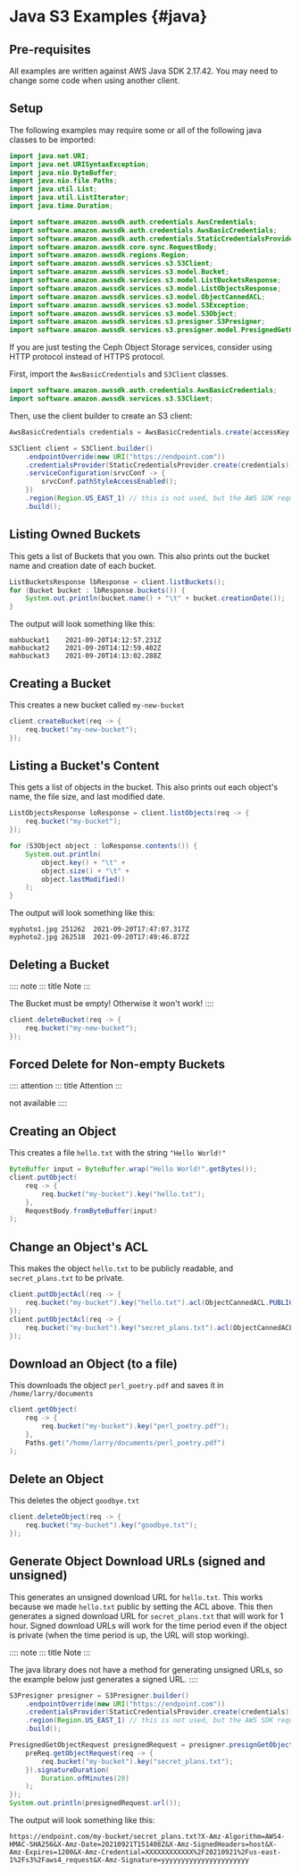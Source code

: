 # Java S3 Examples {#java}

## Pre-requisites

All examples are written against AWS Java SDK 2.17.42. You may need to
change some code when using another client.

## Setup

The following examples may require some or all of the following java
classes to be imported:

``` java
import java.net.URI;
import java.net.URISyntaxException;
import java.nio.ByteBuffer;
import java.nio.file.Paths;
import java.util.List;
import java.util.ListIterator;
import java.time.Duration;

import software.amazon.awssdk.auth.credentials.AwsCredentials;
import software.amazon.awssdk.auth.credentials.AwsBasicCredentials;
import software.amazon.awssdk.auth.credentials.StaticCredentialsProvider;
import software.amazon.awssdk.core.sync.RequestBody;
import software.amazon.awssdk.regions.Region;
import software.amazon.awssdk.services.s3.S3Client;
import software.amazon.awssdk.services.s3.model.Bucket;
import software.amazon.awssdk.services.s3.model.ListBucketsResponse;
import software.amazon.awssdk.services.s3.model.ListObjectsResponse;
import software.amazon.awssdk.services.s3.model.ObjectCannedACL;
import software.amazon.awssdk.services.s3.model.S3Exception;
import software.amazon.awssdk.services.s3.model.S3Object;
import software.amazon.awssdk.services.s3.presigner.S3Presigner;
import software.amazon.awssdk.services.s3.presigner.model.PresignedGetObjectRequest;
```

If you are just testing the Ceph Object Storage services, consider using
HTTP protocol instead of HTTPS protocol.

First, import the `AwsBasicCredentials` and `S3Client` classes.

``` java
import software.amazon.awssdk.auth.credentials.AwsBasicCredentials;
import software.amazon.awssdk.services.s3.S3Client;
```

Then, use the client builder to create an S3 client:

``` java
AwsBasicCredentials credentials = AwsBasicCredentials.create(accessKey, secretKey);

S3Client client = S3Client.builder()
    .endpointOverride(new URI("https://endpoint.com"))
    .credentialsProvider(StaticCredentialsProvider.create(credentials))
    .serviceConfiguration(srvcConf -> {
        srvcConf.pathStyleAccessEnabled();
    })
    .region(Region.US_EAST_1) // this is not used, but the AWS SDK requires it
    .build();
```

## Listing Owned Buckets

This gets a list of Buckets that you own. This also prints out the
bucket name and creation date of each bucket.

``` java
ListBucketsResponse lbResponse = client.listBuckets();
for (Bucket bucket : lbResponse.buckets()) {
    System.out.println(bucket.name() + "\t" + bucket.creationDate());
}
```

The output will look something like this:

    mahbuckat1    2021-09-20T14:12:57.231Z
    mahbuckat2    2021-09-20T14:12:59.402Z
    mahbuckat3    2021-09-20T14:13:02.288Z

## Creating a Bucket

This creates a new bucket called `my-new-bucket`

``` java
client.createBucket(req -> {
    req.bucket("my-new-bucket");
});
```

## Listing a Bucket\'s Content

This gets a list of objects in the bucket. This also prints out each
object\'s name, the file size, and last modified date.

``` java
ListObjectsResponse loResponse = client.listObjects(req -> {
    req.bucket("my-bucket");
});

for (S3Object object : loResponse.contents()) {
    System.out.println(
        object.key() + "\t" +
        object.size() + "\t" +
        object.lastModified()
    );
}
```

The output will look something like this:

    myphoto1.jpg 251262  2021-09-20T17:47:07.317Z
    myphoto2.jpg 262518  2021-09-20T17:49:46.872Z

## Deleting a Bucket

:::: note
::: title
Note
:::

The Bucket must be empty! Otherwise it won\'t work!
::::

``` java
client.deleteBucket(req -> {
    req.bucket("my-new-bucket");
});
```

## Forced Delete for Non-empty Buckets

:::: attention
::: title
Attention
:::

not available
::::

## Creating an Object

This creates a file `hello.txt` with the string `"Hello World!"`

``` java
ByteBuffer input = ByteBuffer.wrap("Hello World!".getBytes());
client.putObject(
    req -> {
        req.bucket("my-bucket").key("hello.txt");
    },
    RequestBody.fromByteBuffer(input)
);
```

## Change an Object\'s ACL

This makes the object `hello.txt` to be publicly readable, and
`secret_plans.txt` to be private.

``` java
client.putObjectAcl(req -> {
    req.bucket("my-bucket").key("hello.txt").acl(ObjectCannedACL.PUBLIC_READ);
});
client.putObjectAcl(req -> {
    req.bucket("my-bucket").key("secret_plans.txt").acl(ObjectCannedACL.PRIVATE);
});
```

## Download an Object (to a file)

This downloads the object `perl_poetry.pdf` and saves it in
`/home/larry/documents`

``` java
client.getObject(
    req -> {
        req.bucket("my-bucket").key("perl_poetry.pdf");
    },
    Paths.get("/home/larry/documents/perl_poetry.pdf")
);
```

## Delete an Object

This deletes the object `goodbye.txt`

``` java
client.deleteObject(req -> {
    req.bucket("my-bucket").key("goodbye.txt");
});
```

## Generate Object Download URLs (signed and unsigned)

This generates an unsigned download URL for `hello.txt`. This works
because we made `hello.txt` public by setting the ACL above. This then
generates a signed download URL for `secret_plans.txt` that will work
for 1 hour. Signed download URLs will work for the time period even if
the object is private (when the time period is up, the URL will stop
working).

:::: note
::: title
Note
:::

The java library does not have a method for generating unsigned URLs, so
the example below just generates a signed URL.
::::

``` java
S3Presigner presigner = S3Presigner.builder()
    .endpointOverride(new URI("https://endpoint.com"))
    .credentialsProvider(StaticCredentialsProvider.create(credentials))
    .region(Region.US_EAST_1) // this is not used, but the AWS SDK requires it
    .build();

PresignedGetObjectRequest presignedRequest = presigner.presignGetObject(preReq -> {
    preReq.getObjectRequest(req -> {
        req.bucket("my-bucket").key("secret_plans.txt");
    }).signatureDuration(
        Duration.ofMinutes(20)
    );
});
System.out.println(presignedRequest.url());
```

The output will look something like this:

    https://endpoint.com/my-bucket/secret_plans.txt?X-Amz-Algorithm=AWS4-HMAC-SHA256&X-Amz-Date=20210921T151408Z&X-Amz-SignedHeaders=host&X-Amz-Expires=1200&X-Amz-Credential=XXXXXXXXXXXX%2F20210921%2Fus-east-1%2Fs3%2Faws4_request&X-Amz-Signature=yyyyyyyyyyyyyyyyyyyyyy
